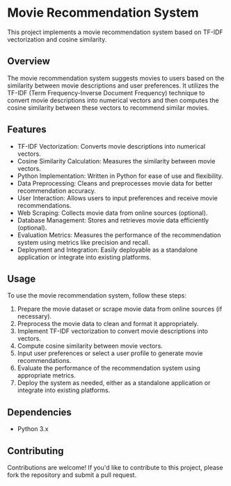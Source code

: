 # Movie Recommendation System

This project implements a movie recommendation system based on TF-IDF vectorization and cosine similarity.

## Overview

The movie recommendation system suggests movies to users based on the similarity between movie descriptions and user preferences. It utilizes the TF-IDF (Term Frequency-Inverse Document Frequency) technique to convert movie descriptions into numerical vectors and then computes the cosine similarity between these vectors to recommend similar movies.

## Features

- TF-IDF Vectorization: Converts movie descriptions into numerical vectors.
- Cosine Similarity Calculation: Measures the similarity between movie vectors.
- Python Implementation: Written in Python for ease of use and flexibility.
- Data Preprocessing: Cleans and preprocesses movie data for better recommendation accuracy.
- User Interaction: Allows users to input preferences and receive movie recommendations.
- Web Scraping: Collects movie data from online sources (optional).
- Database Management: Stores and retrieves movie data efficiently (optional).
- Evaluation Metrics: Measures the performance of the recommendation system using metrics like precision and recall.
- Deployment and Integration: Easily deployable as a standalone application or integrate into existing platforms.

## Usage

To use the movie recommendation system, follow these steps:

1. Prepare the movie dataset or scrape movie data from online sources (if necessary).
2. Preprocess the movie data to clean and format it appropriately.
3. Implement TF-IDF vectorization to convert movie descriptions into vectors.
4. Compute cosine similarity between movie vectors.
5. Input user preferences or select a user profile to generate movie recommendations.
6. Evaluate the performance of the recommendation system using appropriate metrics.
7. Deploy the system as needed, either as a standalone application or integrate into existing platforms.

## Dependencies

- Python 3.x

## Contributing

Contributions are welcome! If you'd like to contribute to this project, please fork the repository and submit a pull request.
